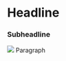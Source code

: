 # Headline
### Subheadline
![](https://external-content.duckduckgo.com/iu/?u=http%3A%2F%2Fthewowstyle.com%2Fwp-content%2Fuploads%2F2015%2F01%2Fnature-images..jpg&f=1&nofb=1&ipt=4f6a16306cab637dadaac72fe73c56f75aa797d71a6b45864b1a0926d9293dba&ipo=images)
Paragraph
